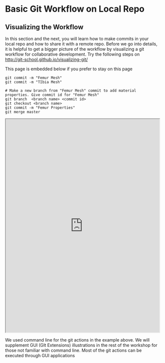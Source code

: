 # Basic Git Workflow on Local Repo


## Visualizing the Workflow

In this section and the next, you will learn how to make commits in your local repo and how to share it with a remote repo. Before we go into details, it is helpful to get a bigger picture of the workflow by visualizing a git workflow for collaborative development. Try the following steps on http://git-school.github.io/visualizing-git/

This page is embedded below if you prefer to stay on this page

```
git commit -m "Femur Mesh"
git commit -m "TIbia Mesh"

# Make a new branch from "Femur Mesh" commit to add material properties. Give commit id for "Femur Mesh"
git branch  <branch name> <commit id>
git checkout <branch name>
git commit -m "Femur Properties"
git merge master
```

<iframe src="http://git-school.github.io/visualizing-git/" width="100%" height="700"></iframe>

We used command line for the git actions in the example above. We will supplement GUI (GIt Extensions) illustrations in the rest of the workshop for those not familiar with command line. Most of the git actions can be executed through GUI applications